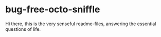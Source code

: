 # bug-free-octo-sniffle

Hi there, this is the very senseful readme-files, answering
the essential questions of life.
